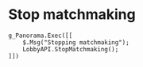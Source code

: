 # Stop matchmaking

```text
g_Panorama.Exec([[
    $.Msg("Stopping matchmaking");
    LobbyAPI.StopMatchmaking();
]])
```

